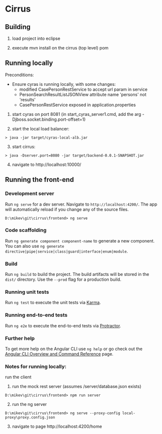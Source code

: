 # Cirrus

## Building
1. load project into eclipse

2. execute mvn install on the cirrus (top level) pom


## Running locally

Preconditions:

- Ensure cyras is running locally, with some changes:
  - modified CasePersonRestService to accept url param in service
  - PersonSearchResultListJSONView attribute name 'persons' not 'results'
  - CasePersonRestService exposed in application.properties

1. start cyras on port 8081 (in start_cyras_server1.cmd, add the arg -Djboss.socket.binding.port-offset=1)

2. start the local load balancer:

```
> java -jar target/cyras-local-alb.jar
```

3. start cirrus:

```
> java -Dserver.port=8080 -jar target/backend-0.0.1-SNAPSHOT.jar
```

4. navigate to http://localhost:10000/


## Running the front-end
### Development server

Run `ng serve` for a dev server. Navigate to `http://localhost:4200/`. The app will automatically reload if you change any of the source files.

```
D:\mikev\git\cirrus\frontend> ng serve
```

### Code scaffolding

Run `ng generate component component-name` to generate a new component. You can also use `ng generate directive|pipe|service|class|guard|interface|enum|module`.

### Build

Run `ng build` to build the project. The build artifacts will be stored in the `dist/` directory. Use the `--prod` flag for a production build.

### Running unit tests

Run `ng test` to execute the unit tests via [Karma](https://karma-runner.github.io).

### Running end-to-end tests

Run `ng e2e` to execute the end-to-end tests via [Protractor](http://www.protractortest.org/).

### Further help

To get more help on the Angular CLI use `ng help` or go check out the [Angular CLI Overview and Command Reference](https://angular.io/cli) page.


### Notes for running locally:
run the client

1. run the mock rest server (assumes /server/database.json exists)

```
D:\mikev\git\cirrus\frontend> npm run server
```

2. run the ng server

```
D:\mikev\git\cirrus\frontend> ng serve --proxy-config local-proxy\proxy.config.json
```

3. navigate to page http://localhost:4200/home
